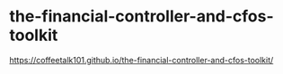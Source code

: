 # the-financial-controller-and-cfos-toolkit
https://coffeetalk101.github.io/the-financial-controller-and-cfos-toolkit/
 
